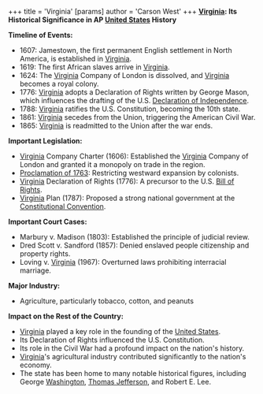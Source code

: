 +++
 title = 'Virginia'
[params]
	author = 'Carson West'
+++
**[Virginia](./../virginia/): Its Historical Significance in AP [United States](./../united-states/) History**

**Timeline of Events:**

* 1607: Jamestown, the first permanent English settlement in North America, is established in [Virginia](./../virginia/).
* 1619: The first African slaves arrive in [Virginia](./../virginia/).
* 1624: The [Virginia](./../virginia/) Company of London is dissolved, and [Virginia](./../virginia/) becomes a royal colony.
* 1776: [Virginia](./../virginia/) adopts a Declaration of Rights written by George Mason, which influences the drafting of the U.S. [Declaration of Independence](./../declaration-of-independence/).
* 1788: [Virginia](./../virginia/) ratifies the U.S. Constitution, becoming the 10th state.
* 1861: [Virginia](./../virginia/) secedes from the Union, triggering the American Civil War.
* 1865: [Virginia](./../virginia/) is readmitted to the Union after the war ends.

**Important Legislation:**

* [Virginia](./../virginia/) Company Charter (1606): Established the [Virginia](./../virginia/) Company of London and granted it a monopoly on trade in the region.
* [Proclamation of 1763](./../proclamation-of-1763/): Restricting westward expansion by colonists.
* [Virginia](./../virginia/) Declaration of Rights (1776): A precursor to the U.S. [Bill of Rights](./../bill-of-rights/).
* [Virginia](./../virginia/) Plan (1787): Proposed a strong national government at the [Constitutional Convention](./../constitutional-convention/).

**Important Court Cases:**

* Marbury v. Madison (1803): Established the principle of judicial review.
* Dred Scott v. Sandford (1857): Denied enslaved people citizenship and property rights.
* Loving v. [Virginia](./../virginia/) (1967): Overturned laws prohibiting interracial marriage.

**Major Industry:**

* Agriculture, particularly tobacco, cotton, and peanuts

**Impact on the Rest of the Country:**

* [Virginia](./../virginia/) played a key role in the founding of the [United States](./../united-states/).
* Its Declaration of Rights influenced the U.S. Constitution.
* Its role in the Civil War had a profound impact on the nation's history.
* [Virginia](./../virginia/)'s agricultural industry contributed significantly to the nation's economy.
* The state has been home to many notable historical figures, including George [Washington](./../washington/), [Thomas Jefferson](./../thomas-jefferson/), and Robert E. Lee.